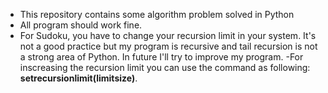 - This repository contains some algorithm problem solved in Python
- All program should work fine.
- For Sudoku, you have to change your recursion limit in your system. It's not a good practice but my program is recursive and tail recursion is not a strong area of Python. In future I'll try to improve my program.
-For inscreasing the recursion limit you can use the command as following: **setrecursionlimit(limitsize)**.
